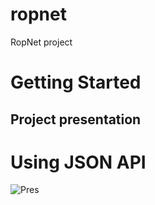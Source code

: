 # ropnet

RopNet project

# Getting Started

## Project presentation

# Using JSON API

![Pres](RopNet-pres.gif)
